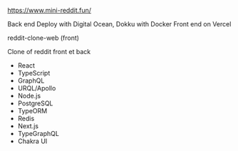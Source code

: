 

https://www.mini-reddit.fun/

Back end Deploy with Digital Ocean, Dokku with Docker
Front end on Vercel

reddit-clone-web (front)

Clone of reddit front et back

- React
- TypeScript
- GraphQL
- URQL/Apollo
- Node.js
- PostgreSQL
- TypeORM
- Redis
- Next.js
- TypeGraphQL
- Chakra UI

